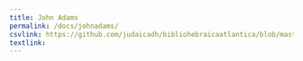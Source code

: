 ```yaml
---
title: John Adams
permalink: /docs/johnadams/
csvlink: https://github.com/judaicadh/bibliohebraicaatlantica/blob/master/John%20Adams/WorldCat_3740690.csv
textlink:
---
```




